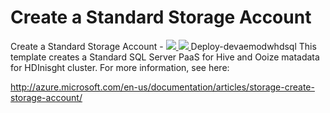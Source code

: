 # Create a Standard Storage Account

Create a Standard Storage Account  - <a href="https://portal.azure.com/#create/Microsoft.Template/uri/https%3A%2F%2Fraw.githubusercontent.com%2Fjogan999%2Fazure-quickstart-templates%2Fmaster%2FDeploy-devaemodwhdsql%2Ftemplate.json" target="_blank">
    <img src="http://azuredeploy.net/deploybutton.png"/>
</a>
<a href="http://armviz.io/#/?load=https%3A%2F%2Fraw.githubusercontent.com%2FAzure%2Fazure-quickstart-templates%2Fmaster%2FDeploy-devaemodwhdsql%2Ftemplate.json" target="_blank">
    <img src="http://armviz.io/visualizebutton.png"/>
</a>
Deploy-devaemodwhdsql
This template creates a Standard SQL Server PaaS for Hive and Ooize matadata for HDInisght cluster. For more information, see here:

http://azure.microsoft.com/en-us/documentation/articles/storage-create-storage-account/
